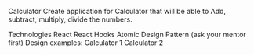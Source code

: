 Calculator
Create application for Calculator that will be able to Add, subtract, multiply, divide the numbers.

Technologies
React
React Hooks
Atomic Design Pattern (ask your mentor first)
Design examples:
Calculator 1
Calculator 2